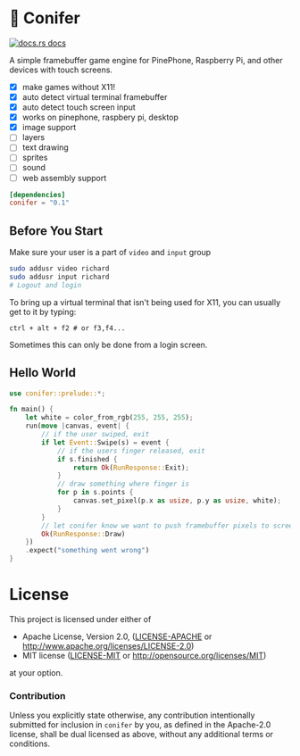 # :evergreen_tree: Conifer

<a href="https://docs.rs/conifer"><img src="https://img.shields.io/badge/docs-latest-blue.svg?style=flat-square" alt="docs.rs docs" /></a>

A simple framebuffer game engine for PinePhone, Raspberry Pi, and other devices with touch screens.

- [x] make games without X11!
- [x] auto detect virtual terminal framebuffer
- [x] auto detect touch screen input
- [x] works on pinephone, raspbery pi, desktop
- [x] image support
- [ ] layers
- [ ] text drawing
- [ ] sprites
- [ ] sound
- [ ] web assembly support

```toml
[dependencies]
conifer = "0.1"
```
## Before You Start

Make sure your user is a part of `video` and `input` group

```bash
sudo addusr video richard 
sudo addusr input richard
# Logout and login
```

To bring up a virtual terminal that isn't being used for X11, you can usually get to it by typing:

```
ctrl + alt + f2 # or f3,f4...
```

Sometimes this can only be done from a login screen.

## Hello World

```rust
use conifer::prelude::*;

fn main() {
    let white = color_from_rgb(255, 255, 255);
    run(move |canvas, event| {
        // if the user swiped, exit
        if let Event::Swipe(s) = event {
            // if the users finger released, exit
            if s.finished {
                return Ok(RunResponse::Exit);
            }
            // draw something where finger is
            for p in s.points {
                canvas.set_pixel(p.x as usize, p.y as usize, white);
            }
        }
        // let conifer know we want to push framebuffer pixels to screen
        Ok(RunResponse::Draw)
    })
    .expect("something went wrong")
}
```

# License

This project is licensed under either of

 * Apache License, Version 2.0, ([LICENSE-APACHE](LICENSE-APACHE) or
   http://www.apache.org/licenses/LICENSE-2.0)
 * MIT license ([LICENSE-MIT](LICENSE-MIT) or
   http://opensource.org/licenses/MIT)

at your option.

### Contribution

Unless you explicitly state otherwise, any contribution intentionally submitted
for inclusion in `conifer` by you, as defined in the Apache-2.0 license, shall be
dual licensed as above, without any additional terms or conditions.
